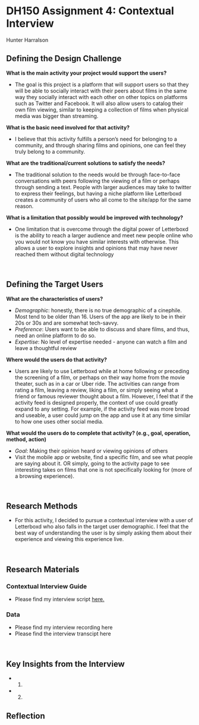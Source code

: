 # DH150 Assignment 4: Contextual Interview
Hunter Harralson

## Defining the Design Challenge

**What is the main activity your project would support the users?** 
- The goal is this project is a platform that will support users so that they will be able to socially interact with their peers about films in the same way they socially interact with each other on other topics on platforms such as Twitter and Facebook. It will also allow users to catalog their own film viewing, similar to keeping a collection of films when physical media was bigger than streaming.

**What is the basic need involved for that activity?**
- I believe that this activity fulfills a person’s need for belonging to a community, and through sharing films and opinions, one can feel they truly belong to a community. 

**What are the traditional/current solutions to satisfy the needs?**
- The traditional solution to the needs would be through face-to-face conversations with peers following the viewing of a film or perhaps through sending a text. People with larger audiences may take to twitter to express their feelings, but having a niche platform like Letterboxd creates a community of users who all come to the site/app for the same reason. 

**What is a limitation that possibly would be improved with technology?**
- One limitation that is overcome through the digital power of Letterboxd is the ability to reach a larger audience and meet new people online who you would not know you have similar interests with otherwise. This allows a user to explore insights and opinions that may have never reached them without digital technology

<p>&nbsp;</p>

## Defining the Target Users
**What are the characteristics of users?**
- *Demographic*: honestly, there is no true demographic of a cinephile. Most tend to be older than 16. Users of the app are likely to be in their 20s or 30s and are somewhat tech-savvy.
- *Preference*: Users want to be able to discuss and share films, and thus, need an online platform to do so.
- *Expertise*: No level of expertise needed - anyone can watch a film and leave a thoughtful review

**Where would the users do that activity?**
- Users are likely to use Letterboxd while at home following or preceding the screening of a film, or perhaps on their way home from the movie theater, such as in a car or Uber ride. The activities can range from rating a film, leaving a review, liking a film, or simply seeing what a friend or famous reviewer thought about a film. However, I feel that if the activity feed is designed properly, the context of use could greatly expand to any setting. For example, if the activity feed was more broad and useable, a user could jump on the app and use it at any time similar to how one uses other social media. 

**What would the users do to complete that activity? (e.g., goal, operation, method, action)**
- *Goal*: Making their opinion heard or viewing opinions of others
- Visit the mobile app or website, find a specific film, and see what people are saying about it. OR simply, going to the activity page to see interesting takes on films that one is not specifically looking for (more of a browsing experience).

<p>&nbsp;</p>

## Research Methods
- For this activity, I decided to pursue a contextual interview with a user of Letterboxd who also falls in the target user demographic. I feel that the best way of understanding the user is by simply asking them about their experience and viewing this experience live. 

<p>&nbsp;</p>

## Research Materials 

### Contextual Interview Guide
- Please find my interview script <a href="https://docs.google.com/document/d/1wFH1ifQyFfyz26gcrTpbewUslKU0K8uH8_tFD_6BD3A/edit?usp=sharing" target="_blank"> here. </a>
### Data
- Please find my interview recording here
- Please find the interview transcipt here

<p>&nbsp;</p>

## Key Insights from the Interview
- 1. 
- 2.

## Reflection
